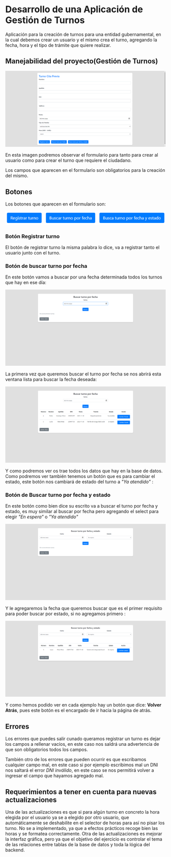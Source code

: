 # Desarrollo de una Aplicación de Gestión de Turnos


Aplicación para la creación de turnos para una entidad gubernamental, en la cual debemos crear un usuario y el mismo 
crea el turno, agregando la fecha, hora y el tipo de trámite que quiere realizar.

## Manejabilidad del proyecto(Gestión de Turnos)

![Portada_Gestion_Turnos](media\portada.png)


En esta imagen podremos observar el formulario para tanto para crear al usuario como para crear el turno que requiere el ciudadano.

Los campos que aparecen en el formulario son obligatorios para la creación del mismo.

## Botones

Los botones que aparecen en el formulario son:

![botones](media\botonera.png)

### Botón Registrar turno

El botón de registrar turno la misma palabra lo dice, va a registrar tanto el usuario junto con el turno.

### Botón de buscar turno por fecha

En este botón vamos a buscar por una fecha determinada todos los turnos que hay en ese día:

![buscar_por_fecha](media\buscar_por_fecha.png)

La primera vez que queremos buscar el turno por fecha se nos abrirá esta ventana lista para buscar la fecha deseada:

![buscar](media\buscar_por_fecha2.png)

Y como podremos ver os trae todos los datos que hay en la base de datos. 
Como podremos ver también tenemos un botón que es para cambiar el estado, este botón nos cambiará de estado del turno a
_"Ya atendido"_ :



###  Botón de Buscar turno por fecha y estado

En este botón como bien dice su escrito va a buscar el turno por fecha y estado, es muy similar 
al buscar por fecha pero agregando el select para elegir _"En espera"_ o _"Ya atendido"_

![buscar_fecha_estado](media\buscar_fecha_estado.png)

Y le agregaremos la fecha que queremos buscar que es el primer requisito para poder buscar por estado, si no agregamos
primero :

![mostrar_turno_fecha_estado](media\mostrar_turno_fecha_estado.png)

Y como hemos podido ver en cada ejemplo hay un botón que dice: **Volver Atrás**, pues este botón es el encargado 
de ir hacia la página de atrás.


## Errores

Los errores que puedes salir cunado queramos registrar un turno es dejar los campos a rellenar vacíos, en este caso
nos saldrá una advertencia de que son obligatorios todos los campos.

También otro de los errores que pueden ocurrir es que escribamos cualquier campo mal, en este caso si por ejemplo escribimos mal un DNI nos saltará
el error _DNI inválido_, en este caso se nos permitirá volver a ingresar el campo que hayamos agregado mal.


## Requerimientos a tener en cuenta para nuevas actualizaciones

Una de las actualizaciones es que si para algún turno en concreto la hora elegida por el usuario ya se a elegido por otro usuario, 
que automáticamente se deshabilite en el selector de horas para así no pisar los turno. No se a implementado, ya que a efectos prácticos recoge bien las
horas y se formatea correctamente.
Otra de las actualizaciones es mejorar la interfaz gráfica, pero ya que el objetivo del ejercicio es controlar el tema de las relaciones entre tablas
de la base de datos y toda la lógica del backend.




